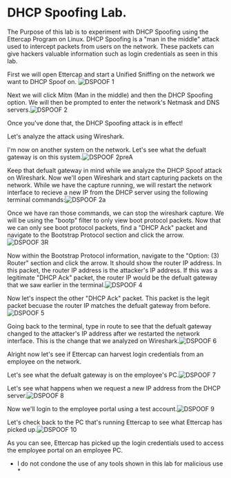# DHCP Spoofing Lab.
The Purpose of this lab is to experiment with DHCP Spoofing using the Ettercap Program on Linux. DHCP Spoofing is a "man in the middle" attack used to intercept packets from users on the network. These packets can give hackers valuable information such as login credentials as seen in this lab.

First we will open Ettercap and start a Unified Sniffing on the network we want to DHCP Spoof on. 
![DSPOOF 1](https://github.com/jaimemalagon/DHCP-Spoofing-Lab/assets/140926602/c650c708-57ae-4cd6-874a-01c705a3eb98)

Next we will click Mitm (Man in the middle) and then the DHCP Spoofing option. We will then be prompted to enter the network's Netmask and DNS servers.![DSPOOF 2](https://github.com/jaimemalagon/DHCP-Spoofing-Lab/assets/140926602/58ed8455-eff5-4f0e-b807-73b2b2b242f5)

Once you've done that, the DHCP Spoofing attack is in effect!

Let's analyze the attack using Wireshark.

I'm now on another system on the network. Let's see what the defualt gateway is on this system.![DSPOOF 2preA](https://github.com/jaimemalagon/DHCP-Spoofing-Lab/assets/140926602/8a56a46d-478c-4218-9db4-429349c99d96)

Keep that defualt gateway in mind while we analyze the DHCP Spoof attack on Wireshark. Now we'll open Wireshark and start capturing packets on the network. While we have the capture running, we will restart the network interface to recieve a new IP from the DHCP server using the following terminal commands:![DSPOOF 2a](https://github.com/jaimemalagon/DHCP-Spoofing-Lab/assets/140926602/56eff98e-a8b4-4c20-80fa-cf3ac887db81)

Once we have ran those commands, we can stop the wireshark capture. We will be using the "bootp" filter to only view boot protocol packets. Now that we can only see boot protocol packets, find a "DHCP Ack" packet and navigate to the Bootstrap Protocol section and click the arrow.![DSPOOF 3R](https://github.com/jaimemalagon/DHCP-Spoofing-Lab/assets/140926602/3483e7ff-7a57-4bee-9e7e-b45a565cbd99)

Now within the Bootstrap Protocol information, navigate to the "Option: (3) Router" section and click the arrow. It should show the router IP address. In this packet, the router IP address is the attacker's IP address. If this was a legitimate "DHCP Ack" packet, the router IP would be the defualt gateway that we saw earlier in the terminal.![DSPOOF 4](https://github.com/jaimemalagon/DHCP-Spoofing-Lab/assets/140926602/209d594f-efcd-4e2f-9cda-aec6f73d3cbe)

Now let's inspect the other "DHCP Ack" packet. This packet is the legit packet becuase the router IP matches the defualt gateway from before.![DSPOOF 5](https://github.com/jaimemalagon/DHCP-Spoofing-Lab/assets/140926602/e7575961-8c89-4598-94e6-c1408639e73a)

Going back to the terminal, type in route to see that the defualt gateway changed to the attacker's IP address after we restarted the network interface. This is the change that we analyzed on Wireshark.![DSPOOF 6](https://github.com/jaimemalagon/DHCP-Spoofing-Lab/assets/140926602/2611a388-2a83-49d2-bdf9-64907c72949a)


Alright now let's see if Ettercap can harvest login credentials from an employee on the network.

Let's see what the defualt gateway is on the employee's PC.![DSPOOF 7](https://github.com/jaimemalagon/DHCP-Spoofing-Lab/assets/140926602/ba5ff5d4-9e14-44a5-b202-1e6a5396450e)

Let's see what happens when we request a new IP address from the DHCP server.![DSPOOF 8](https://github.com/jaimemalagon/DHCP-Spoofing-Lab/assets/140926602/52eea85b-0f1b-4c3f-94db-2dd6803117f1)

Now we'll login to the employee portal using a test account.![DSPOOF 9](https://github.com/jaimemalagon/DHCP-Spoofing-Lab/assets/140926602/c5f7ad86-49af-4340-9f84-2c8bae2ad821)

Let's check back to the PC that's running Ettercap to see what Ettercap has picked up.![DSPOOF 10](https://github.com/jaimemalagon/DHCP-Spoofing-Lab/assets/140926602/71a616ad-eb8b-4f81-a63d-3181095aec93)

As you can see, Ettercap has picked up the login credentials used to access the employee portal on an employee PC. 

* I do not condone the use of any tools shown in this lab for malicious use *
